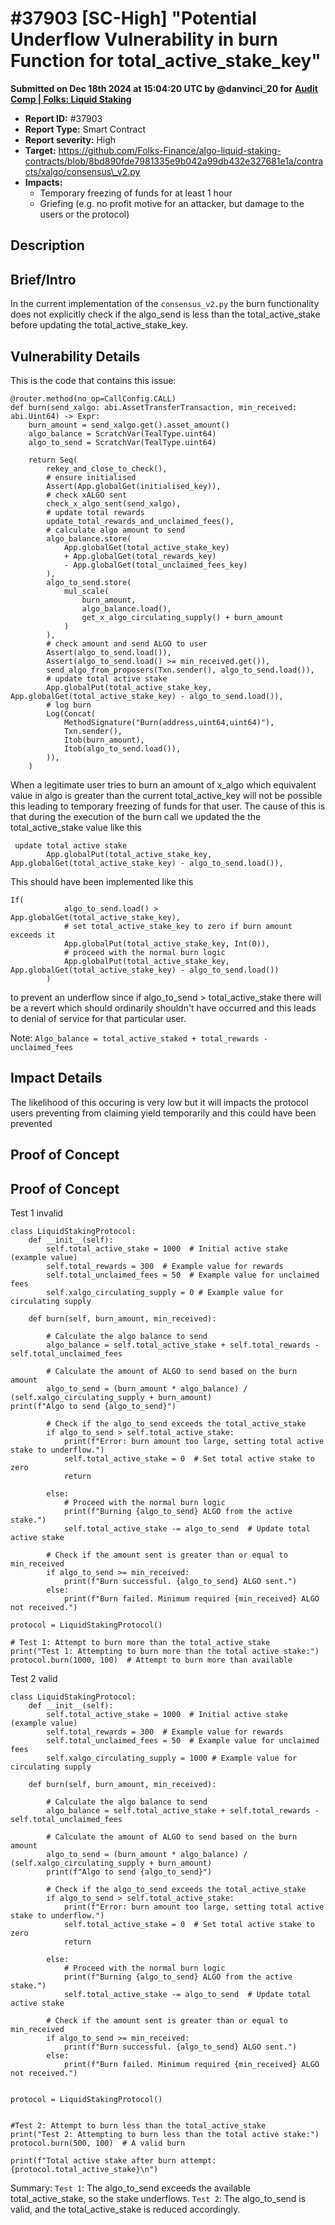 # #37903 \[SC-High] "Potential Underflow Vulnerability in burn Function for total\_active\_stake\_key"

**Submitted on Dec 18th 2024 at 15:04:20 UTC by @danvinci\_20 for** [**Audit Comp | Folks: Liquid Staking**](https://immunefi.com/audit-competition/folks-finance-liquid-staking-audit-competition)

* **Report ID:** #37903
* **Report Type:** Smart Contract
* **Report severity:** High
* **Target:** https://github.com/Folks-Finance/algo-liquid-staking-contracts/blob/8bd890fde7981335e9b042a99db432e327681e1a/contracts/xalgo/consensus\_v2.py
* **Impacts:**
  * Temporary freezing of funds for at least 1 hour
  * Griefing (e.g. no profit motive for an attacker, but damage to the users or the protocol)

## Description

## Brief/Intro

In the current implementation of the `consensus_v2.py` the burn functionality does not explicitly check if the algo\_send is less than the total\_active\_stake before updating the total\_active\_stake\_key.

## Vulnerability Details

This is the code that contains this issue:

```
@router.method(no_op=CallConfig.CALL)
def burn(send_xalgo: abi.AssetTransferTransaction, min_received: abi.Uint64) -> Expr:
    burn_amount = send_xalgo.get().asset_amount()
    algo_balance = ScratchVar(TealType.uint64)
    algo_to_send = ScratchVar(TealType.uint64)

    return Seq(
        rekey_and_close_to_check(),
        # ensure initialised
        Assert(App.globalGet(initialised_key)),
        # check xALGO sent
        check_x_algo_sent(send_xalgo),
        # update total rewards
        update_total_rewards_and_unclaimed_fees(),
        # calculate algo amount to send
        algo_balance.store(
            App.globalGet(total_active_stake_key)
            + App.globalGet(total_rewards_key)
            - App.globalGet(total_unclaimed_fees_key)
        ),
        algo_to_send.store(
            mul_scale(
                burn_amount,
                algo_balance.load(),
                get_x_algo_circulating_supply() + burn_amount
            )
        ),
        # check amount and send ALGO to user
        Assert(algo_to_send.load()),
        Assert(algo_to_send.load() >= min_received.get()),
        send_algo_from_proposers(Txn.sender(), algo_to_send.load()),
        # update total active stake
        App.globalPut(total_active_stake_key, App.globalGet(total_active_stake_key) - algo_to_send.load()),
        # log burn
        Log(Concat(
            MethodSignature("Burn(address,uint64,uint64)"),
            Txn.sender(),
            Itob(burn_amount),
            Itob(algo_to_send.load()),
        )),
    )
```

When a legitimate user tries to burn an amount of x\_algo which equivalent value in algo is greater than the current total\_active\_key will not be possible this leading to temporary freezing of funds for that user. The cause of this is that during the execution of the burn call we updated the the total\_active\_stake value like this

```
 update total active stake
        App.globalPut(total_active_stake_key, App.globalGet(total_active_stake_key) - algo_to_send.load()),
```

This should have been implemented like this

```
If(
            algo_to_send.load() > App.globalGet(total_active_stake_key),
            # set total_active_stake_key to zero if burn amount exceeds it
            App.globalPut(total_active_stake_key, Int(0)),
            # proceed with the normal burn logic
            App.globalPut(total_active_stake_key, App.globalGet(total_active_stake_key) - algo_to_send.load())
        )
```

to prevent an underflow since if algo\_to\_send > total\_active\_stake there will be a revert which should ordinarily shouldn't have occurred and this leads to denial of service for that particular user.

Note: `Algo_balance = total_active_staked + total_rewards - unclaimed_fees`

## Impact Details

The likelihood of this occuring is very low but it will impacts the protocol users preventing from claiming yield temporarily and this could have been prevented

## Proof of Concept

## Proof of Concept

Test 1 invalid

```
class LiquidStakingProtocol:
    def __init__(self):
        self.total_active_stake = 1000  # Initial active stake (example value)
        self.total_rewards = 300  # Example value for rewards
        self.total_unclaimed_fees = 50  # Example value for unclaimed fees
        self.xalgo_circulating_supply = 0 # Example value for circulating supply

    def burn(self, burn_amount, min_received):
        
        # Calculate the algo balance to send
        algo_balance = self.total_active_stake + self.total_rewards - self.total_unclaimed_fees

        # Calculate the amount of ALGO to send based on the burn amount
        algo_to_send = (burn_amount * algo_balance) / (self.xalgo_circulating_supply + burn_amount)
print(f"Algo to send {algo_to_send}")

        # Check if the algo_to_send exceeds the total_active_stake
        if algo_to_send > self.total_active_stake:
            print(f"Error: burn amount too large, setting total active stake to underflow.")
            self.total_active_stake = 0  # Set total active stake to zero
            return
            
        else:
            # Proceed with the normal burn logic
            print(f"Burning {algo_to_send} ALGO from the active stake.")
            self.total_active_stake -= algo_to_send  # Update total active stake

        # Check if the amount sent is greater than or equal to min_received
        if algo_to_send >= min_received:
            print(f"Burn successful. {algo_to_send} ALGO sent.")
        else:
            print(f"Burn failed. Minimum required {min_received} ALGO not received.")

protocol = LiquidStakingProtocol()

# Test 1: Attempt to burn more than the total_active_stake
print("Test 1: Attempting to burn more than the total active stake:")
protocol.burn(1000, 100)  # Attempt to burn more than available

```

Test 2 valid

```
class LiquidStakingProtocol:
    def __init__(self):
        self.total_active_stake = 1000  # Initial active stake (example value)
        self.total_rewards = 300  # Example value for rewards
        self.total_unclaimed_fees = 50  # Example value for unclaimed fees
        self.xalgo_circulating_supply = 1000 # Example value for circulating supply

    def burn(self, burn_amount, min_received):
        
        # Calculate the algo balance to send
        algo_balance = self.total_active_stake + self.total_rewards - self.total_unclaimed_fees

        # Calculate the amount of ALGO to send based on the burn amount
        algo_to_send = (burn_amount * algo_balance) / (self.xalgo_circulating_supply + burn_amount)
        print(f"Algo to send {algo_to_send}")

        # Check if the algo_to_send exceeds the total_active_stake
        if algo_to_send > self.total_active_stake:
            print(f"Error: burn amount too large, setting total active stake to underflow.")
            self.total_active_stake = 0  # Set total active stake to zero
            return
            
        else:
            # Proceed with the normal burn logic
            print(f"Burning {algo_to_send} ALGO from the active stake.")
            self.total_active_stake -= algo_to_send  # Update total active stake

        # Check if the amount sent is greater than or equal to min_received
        if algo_to_send >= min_received:
            print(f"Burn successful. {algo_to_send} ALGO sent.")
        else:
            print(f"Burn failed. Minimum required {min_received} ALGO not received.")


protocol = LiquidStakingProtocol()


#Test 2: Attempt to burn less than the total_active_stake
print("Test 2: Attempting to burn less than the total active stake:")
protocol.burn(500, 100)  # A valid burn

print(f"Total active stake after burn attempt: {protocol.total_active_stake}\n")
```

Summary: `Test 1`: The algo\_to\_send exceeds the available total\_active\_stake, so the stake underflows. `Test 2`: The algo\_to\_send is valid, and the total\_active\_stake is reduced accordingly.
